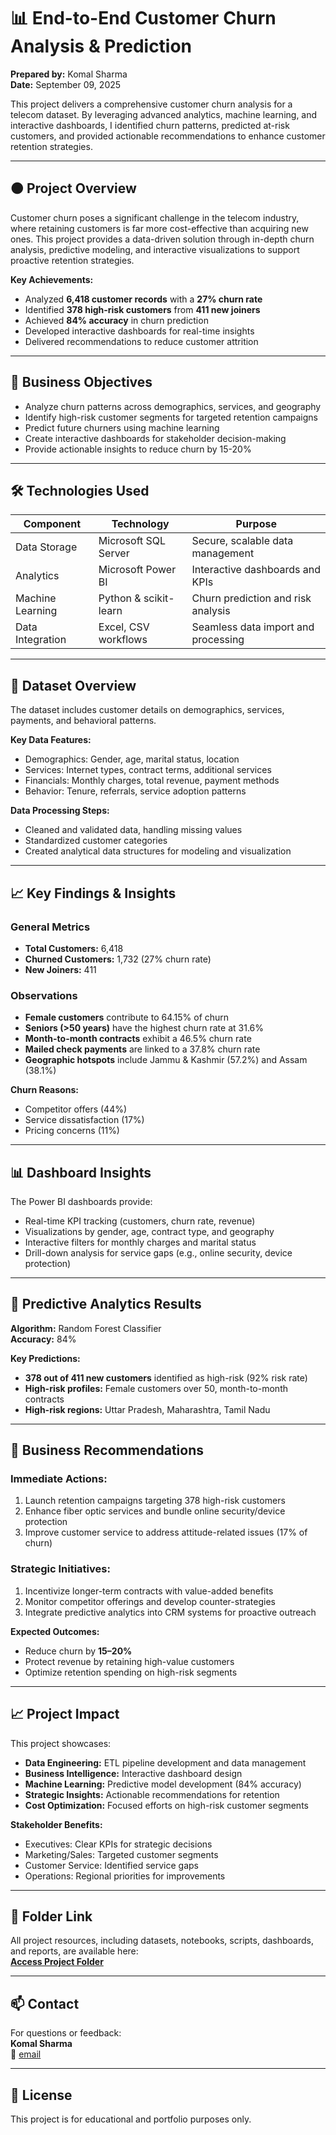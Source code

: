 # 📊 End-to-End Customer Churn Analysis & Prediction

**Prepared by:** Komal Sharma  
**Date:** September 09, 2025  

This project delivers a comprehensive customer churn analysis for a telecom dataset. By leveraging advanced analytics, machine learning, and interactive dashboards, I identified churn patterns, predicted at-risk customers, and provided actionable recommendations to enhance customer retention strategies.

---

## 🟠 Project Overview

Customer churn poses a significant challenge in the telecom industry, where retaining customers is far more cost-effective than acquiring new ones. This project provides a data-driven solution through in-depth churn analysis, predictive modeling, and interactive visualizations to support proactive retention strategies.

**Key Achievements:**
- Analyzed **6,418 customer records** with a **27% churn rate**
- Identified **378 high-risk customers** from **411 new joiners**
- Achieved **84% accuracy** in churn prediction
- Developed interactive dashboards for real-time insights
- Delivered recommendations to reduce customer attrition

---

## 🎯 Business Objectives

- Analyze churn patterns across demographics, services, and geography
- Identify high-risk customer segments for targeted retention campaigns
- Predict future churners using machine learning
- Create interactive dashboards for stakeholder decision-making
- Provide actionable insights to reduce churn by 15-20%

---

## 🛠 Technologies Used

| Component          | Technology             | Purpose                              |
|--------------------|------------------------|--------------------------------------|
| Data Storage       | Microsoft SQL Server   | Secure, scalable data management     |
| Analytics          | Microsoft Power BI    | Interactive dashboards and KPIs      |
| Machine Learning   | Python & scikit-learn | Churn prediction and risk analysis   |
| Data Integration   | Excel, CSV workflows  | Seamless data import and processing  |

---

## 📂 Dataset Overview

The dataset includes customer details on demographics, services, payments, and behavioral patterns.

**Key Data Features:**
- Demographics: Gender, age, marital status, location
- Services: Internet types, contract terms, additional services
- Financials: Monthly charges, total revenue, payment methods
- Behavior: Tenure, referrals, service adoption patterns

**Data Processing Steps:**
- Cleaned and validated data, handling missing values
- Standardized customer categories
- Created analytical data structures for modeling and visualization

---

## 📈 Key Findings & Insights

### General Metrics
- **Total Customers:** 6,418
- **Churned Customers:** 1,732 (27% churn rate)
- **New Joiners:** 411

### Observations
- **Female customers** contribute to 64.15% of churn
- **Seniors (>50 years)** have the highest churn rate at 31.6%
- **Month-to-month contracts** exhibit a 46.5% churn rate
- **Mailed check payments** are linked to a 37.8% churn rate
- **Geographic hotspots** include Jammu & Kashmir (57.2%) and Assam (38.1%)

**Churn Reasons:**
- Competitor offers (44%)
- Service dissatisfaction (17%)
- Pricing concerns (11%)

---

## 📊 Dashboard Insights

The Power BI dashboards provide:
- Real-time KPI tracking (customers, churn rate, revenue)
- Visualizations by gender, age, contract type, and geography
- Interactive filters for monthly charges and marital status
- Drill-down analysis for service gaps (e.g., online security, device protection)

---

## 🤖 Predictive Analytics Results

**Algorithm:** Random Forest Classifier  
**Accuracy:** 84%

**Key Predictions:**
- **378 out of 411 new customers** identified as high-risk (92% risk rate)
- **High-risk profiles:** Female customers over 50, month-to-month contracts
- **High-risk regions:** Uttar Pradesh, Maharashtra, Tamil Nadu

---

## 📌 Business Recommendations

### Immediate Actions:
1. Launch retention campaigns targeting 378 high-risk customers
2. Enhance fiber optic services and bundle online security/device protection
3. Improve customer service to address attitude-related issues (17% of churn)

### Strategic Initiatives:
1. Incentivize longer-term contracts with value-added benefits
2. Monitor competitor offerings and develop counter-strategies
3. Integrate predictive analytics into CRM systems for proactive outreach

**Expected Outcomes:**
- Reduce churn by **15–20%**
- Protect revenue by retaining high-value customers
- Optimize retention spending on high-risk segments

---

## 📈 Project Impact

This project showcases:
- **Data Engineering:** ETL pipeline development and data management
- **Business Intelligence:** Interactive dashboard design
- **Machine Learning:** Predictive model development (84% accuracy)
- **Strategic Insights:** Actionable recommendations for retention
- **Cost Optimization:** Focused efforts on high-risk customer segments

**Stakeholder Benefits:**
- Executives: Clear KPIs for strategic decisions
- Marketing/Sales: Targeted customer segments
- Customer Service: Identified service gaps
- Operations: Regional priorities for improvements

---

## 📂 Folder Link

All project resources, including datasets, notebooks, scripts, dashboards, and reports, are available here:  
**[Access Project Folder](https://drive.google.com/drive/folders/1E5c-jdjUpa5NpawElHB-jFeBkAZO8A7K?usp=sharing)**

---

## 📫 Contact

For questions or feedback:  
**Komal Sharma**  
📧 [email](komalsharmasharma527@gmail.com)

---

## 📜 License

This project is for educational and portfolio purposes only.